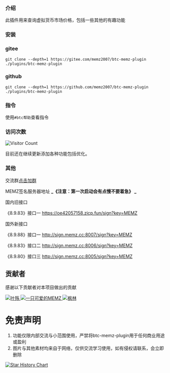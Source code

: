 ### 介绍
 此插件用来查询虚拟货币市场价格，包括一些其他的有趣功能


### 安装
### gitee
```
git clone --depth=1 https://gitee.com/memz2007/btc-memz-plugin ./plugins/btc-memz-plugin
```
### github
```
git clone --depth=1 https://github.com/memz2007/btc-memz-plugin ./plugins/btc-memz-plugin
```

### 指令
 使用`#btc帮助`查看指令

### 访问次数
![Visitor Count](https://profile-counter.glitch.me/btc-memz-plugin/count.svg)


 目前还在继续更新添加各种功能包括优化。

### 其他
 交流群[点击加群](http://qm.qq.com/cgi-bin/qm/qr?_wv=1027&k=5HdR6UtrBmBrRGOyBYseWYVYx29ZEhxv&authKey=J%2Be5%2FDn%2BUF7lGKhgPa4ybyNFKx0ZMRBlnQuN7LldmhGT0ly%2FEgxiDIl%2BcRbmgOwX&noverify=0&group_code=235589956)

 MEMZ签名服务器地址  **_《注意：第一次启动会有点慢不要着急》
_**  
 
 国内旧接口

《8.9.83》接口一 https://oe42057158.zicp.fun/sign?key=MEMZ

 国外新接口

《8.9.88》接口一 http://sign.memz.cc:8007/sign?key=MEMZ 

《8.9.83》接口二 http://sign.memz.cc:8006/sign?key=MEMZ 

《8.9.80》接口三 http://sign.memz.cc:8005/sign?key=MEMZ

## 贡献者

感谢以下贡献者对本项目做出的贡献

<div class="content" id="contributor-list"><a href="https://gitee.com/maple-leaf-sweeping" class="js-popover-card" data-username="maple-leaf-sweeping">
  <img class="ui avatar image" alt="叶殇" src="https://foruda.gitee.com/avatar/1692275580215714017/12251183_maple-leaf-sweeping_1692275580.png!avatar60">
  </a><a href="https://gitee.com/memz2007" class="js-popover-card" data-username="memz2007">
  <img class="ui avatar image" alt="一只可爱的MEMZ" src="https://foruda.gitee.com/avatar/1689260712231004365/8609035_alitax_1689260712.png!avatar60">
  </a><a href="https://gitee.com/fenglinit" class="js-popover-card" data-username="fenglinit">
  <img class="ui avatar image" alt="枫林" src="https://foruda.gitee.com/avatar/1692966261783724602/11918480_lin-zhi-xuan_1692966261.png!avatar60">
  </a></div>

# 免责声明

1. 功能仅限内部交流与小范围使用，严禁将btc-memz-plugin用于任何商业用途或盈利
2. 图片与其他素材均来自于网络，仅供交流学习使用，如有侵权请联系，会立即删除


[![Star History Chart](https://api.star-history.com/svg?repos=memz2007/btc-memz-plugin&type=Date)](https://star-history.com/memz2007/btc-memz-plugin&Date)